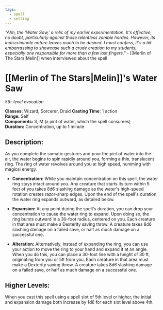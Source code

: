 ```yaml
---
tags:
  - spell
  - setting
---
```

*"Ahh, the 'Water Saw,' a relic of my earlier experimentation. It's effective, no doubt, particularly against those relentless zombie hordes. However, its indiscriminate nature leaves much to be desired. I must confess, it's a bit embarrassing to showcase such a crude creation to my students, especially one responsible for more than a few lost fingers."* - [[Merlin of The Stars|Melin]] when interviewed about the spell

# [[Merlin of The Stars|Melin]]'s Water Saw

*5th-level evocation*

**Classes:** Wizard, Sorcerer, Druid 
**Casting Time:** 1 action  
**Range:** Self  
**Components:** S, M (a pint of water, which the spell consumes)  
**Duration:** Concentration, up to 1 minute

## Description:
As you complete the somatic gestures and pour the pint of water into the air, the water begins to spin rapidly around you, forming a thin, translucent ring. The ring of water revolves around you at high speed, humming with magical energy.

- **Concentration:** While you maintain concentration on this spell, the water ring stays intact around you. Any creature that starts its turn within 5 feet of you takes 8d6 slashing damage as the water's high-speed rotation creates razor-sharp edges. Upon the end of the spell's duration, the water ring expands outward, as detailed below.
  
- **Expansion:** At any point during the spell's duration, you can drop your concentration to cause the water ring to expand. Upon doing so, the ring bursts outward in a 30-foot radius, centered on you. Each creature in that area must make a Dexterity saving throw. A creature takes 8d6 slashing damage on a failed save, or half as much damage on a successful one.

- **Alteration:** Alternatively, instead of expanding the ring, you can use your action to move the ring to your hand and expand it at an angle. When you do this, you can place a 30-foot line with a height of 30 ft, originating from you or 5ft from you. Each creature in that area must make a Dexterity saving throw. A creature takes 8d6 slashing damage on a failed save, or half as much damage on a successful one.

## Higher Levels:
When you cast this spell using a spell slot of 5th level or higher, the initial and expansion damage both increase by 1d6 for each slot level above 4th.
